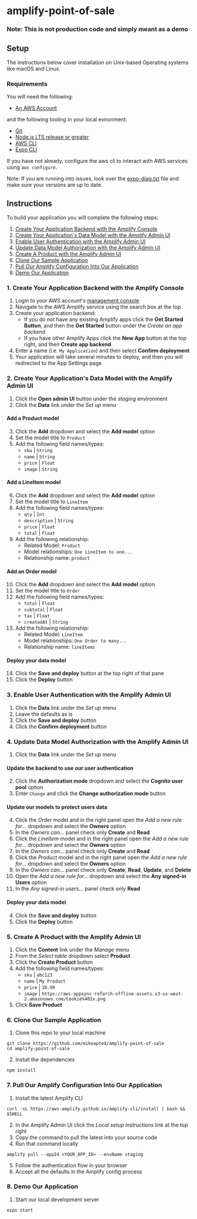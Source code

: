 # amplify-point-of-sale

### Note: This is not production code and simply meant as a demo

## Setup

The instructions below cover installation on Unix-based Operating systems like macOS and Linux.

### Requirements

You will need the following:

- [An AWS Account](https://aws.amazon.com/premiumsupport/knowledge-center/create-and-activate-aws-account/)

and the following tooling in your local evironment:

- [Git](https://git-scm.com/)
- [Node.js LTS release or greater](https://nodejs.org/en/)
- [AWS CLI](https://docs.aws.amazon.com/cli/latest/userguide/install-cliv2.html)
- [Expo CLI](https://docs.expo.io/get-started/installation/)

If you have not already, configure the aws cli to interact with AWS services using `aws configure`.

Note: If you are running into issues, look over the [expo-diag.txt](expo-diag.txt) file and make sure your versions are up to date.

## Instructions

To build your application you will complete the following steps:

1. [Create Your Application Backend with the Amplify Console](#1-create-your-application-backend-with-the-amplify-console)
2. [Create Your Application's Data Model with the Amplify Admin UI](#2-create-your-applications-data-model-with-the-amplify-admin-ui)
3. [Enable User Authentication with the Amplify Admin UI](#3-enable-user-authentication-with-the-amplify-admin-ui)
4. [Update Data Model Authorization with the Amplify Admin UI](#4-update-data-model-authorization-with-the-amplify-admin-ui)
5. [Create A Product with the Amplify Admin UI](#5-create-a-product-with-the-amplify-admin-ui)
6. [Clone Our Sample Application](#6-clone-our-sample-application)
7. [Pull Our Amplify Configuration Into Our Application](#7-pull-our-amplify-configuration-into-our-application)
8. [Demo Our Application](#8-demo-our-application)

### 1. Create Your Application Backend with the Amplify Console

1. Login to your AWS account's [management console](https://aws.amazon.com/console/)
2. Navigate to the AWS Amplify service using the search box at the top
3. Create your application backend:
    * If you do not have any existing Amplify apps click the **Get Started Button**, and then the **Get Started** button under the *Create an app backend*
    * If you have other Amplify Apps click the **New App** button at the top right, and then **Create app backend**
4. Enter a name (i.e. `My Application`) and then select **Confirm deployment**
5. Your application will take several minutes to deploy, and then you will redirected to the App Settings page

### 2. Create Your Application's Data Model with the Amplify Admin UI

1. Click the **Open admin UI** button under the *staging* environment 
2. Click the **Data** link under the *Set up* menu

#### Add a Product model

3. Click the **Add** dropdown and select the **Add model** option
4. Set the model title to `Product`
5. Add the following field names/types:
    - `sku` | `String`
    - `name` | `String`
    - `price` | `Float`
    - `image` | `String`

#### Add a LineItem model

6. Click the **Add** dropdown and select the **Add model** option
7. Set the model title to `LineItem`
8. Add the following field names/types:
    - `qty` | `Int`
    - `description` | `String`
    - `price` | `Float`
    - `total` | `Float`
9. Add the following relationship:
    - Related Model: `Product`
    - Model relationships: `One LineItem to one...`
    - Relationship name: `product`

#### Add an Order model

10. Click the **Add** dropdown and select the **Add model** option
11. Set the model title to `Order`
12. Add the following field names/types:
    - `total` | `Float`
    - `subtotal` | `Float`
    - `tax` | `Float`
    - `createdAt` | `String`
13. Add the following relationship:
    - Related Model: `LineItem`
    - Model relationships: `One Order to many...`
    - Relationship name: `lineItems`

#### Deploy your data model

14. Click the **Save and deploy** button at the top right of that pane
15. Click the **Deploy** button

### 3. Enable User Authentication with the Amplify Admin UI

1. Click the **Data** link under the *Set up* menu
2. Leave the defaults as is
3. Click the **Save and deploy** button
4. Click the **Confirm deployment** button

### 4. Update Data Model Authorization with the Amplify Admin UI

1. Click the **Data** link under the *Set up* menu

#### Update the backend to use our user authentication

2. Click the **Authorization mode** dropdown and select the **Cognito user pool** option
3. Enter `Change` and click the **Change authorization mode** button

#### Update our models to protect users data

4. Click the *Order* model and in the right panel open the *Add a new rule for...* dropdown and select the **Owners** option
5. In the *Owners can...* panel check only **Create** and **Read**
6. Click the *LineItem* model and in the right panel open the *Add a new rule for...* dropdown and select the **Owners** option
7. In the *Owners can...* panel check only **Create** and **Read**
6. Click the *Product* model and in the right panel open the *Add a new rule for...* dropdown and select the **Owners** option
7. In the *Owners can...* panel check only **Create**, **Read**, **Update**, and **Delete**
8. Open the *Add a new rule for...* dropdown and select the **Any signed-in Users** option
9. In the *Any signed-in users...* panel check only **Read**

#### Deploy your data model

4. Click the **Save and deploy** button
5. Click the **Deploy** button

### 5. Create A Product with the Amplify Admin UI

1. Click the **Content** link under the *Manage* menu
2. From the *Select table* dropdown select **Product**
3. Click the **Create Product** button
4. Add the following field names/types:
    - `sku` | `abc123`
    - `name` | `My Product`
    - `price` | `10.99`
    - `image` | `https://aws-appsync-refarch-offline-assets.s3-us-west-2.amazonaws.com/Cookie%402x.png`
5. Click **Save Product**

### 6. Clone Our Sample Application

1. Clone this repo to your local machine
```console
git clone https://github.com/mikeapted/amplify-point-of-sale
cd amplify-point-of-sale
```
2. Install the dependencies
```console
npm install
```

### 7. Pull Our Amplify Configuration Into Our Application

1. Install the latest Amplify CLI
```console
curl -sL https://aws-amplify.github.io/amplify-cli/install | bash && $SHELL
```
2. In the Amplify Admin UI click the *Local setup instructions* link at the top right
3. Copy the command to pull the latest into your source code
4. Run that command locally
```console
amplify pull --appId <YOUR_APP_ID> --envName staging
```
5. Follow the authentication flow in your browser
6. Accept all the defaults in the Amplify config process

### 8. Demo Our Application

1. Start our local development server
```console
expo start
```



